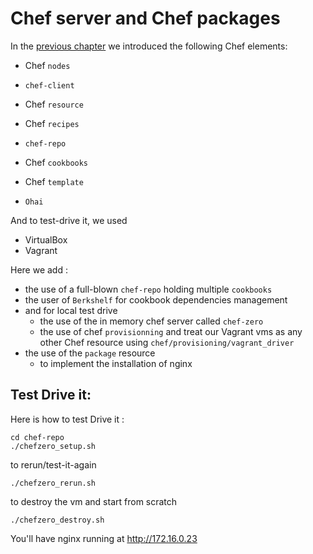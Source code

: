 
#  Chef server and Chef packages

In the [previous chapter](../2-chef-cookbook-and-template) we introduced the following Chef elements:
* Chef `nodes`
* `chef-client`
* Chef `resource`
* Chef `recipes`

* `chef-repo`
* Chef `cookbooks`
* Chef `template`
* `Ohai`

And to test-drive it, we used
* VirtualBox
* Vagrant

Here we add :

* the use of a full-blown `chef-repo` holding multiple `cookbooks`
* the user of `Berkshelf` for cookbook dependencies management
* and for local test drive
  * the use of the in memory chef server called `chef-zero` 
  * the use of chef `provisionning` and treat our Vagrant vms as any other Chef resource using `chef/provisioning/vagrant_driver`
* the use of the `package` resource
  * to implement the installation of nginx

## Test Drive it:

Here is how to test Drive it :

    cd chef-repo
    ./chefzero_setup.sh
    
 to rerun/test-it-again
    
    ./chefzero_rerun.sh
    
 to destroy the vm and start from scratch
    
    ./chefzero_destroy.sh
    
You'll have nginx running at http://172.16.0.23